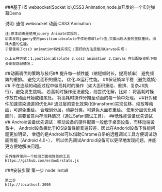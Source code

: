 ###基于H5 websocket(Socket io),CSS3 Animation,node.js开发的一个实时弹幕Demo

说明:
通信:websocket
动画:CSS3 Animation

	注:原本动画是使用jquery Animate实现的，
	后面发现jquery使用position:absolute不停地修改left值,页面出现大量的重排重绘，消耗大量的性能，
	于是使用了css3 animation特性实现它；更好的方法是使用Canvas实现；
	
	以上三种方式：1.postion:absolute 2.css3 animation 3.Canvas 在低配安卓机下都会出现跳帧情况；

##动画调优的策略与技巧##
	提升每一帧性能（缩短帧时长，提高帧率）
	避免频繁的重排。
	避免大面积的重绘。
	优化JS运行性能。
##保证帧率平稳（避免跳帧）##
	不在连续的动画过程中做高耗时的操作（如大面积重绘、重排、复杂JS执行），避免发生跳帧。
	若高耗时操作无法避免，则尝试化解，比如：
	将高耗时操作放在动画开始或结尾处。
	将高耗时操作分摊至动画的每一帧中处理。
##针对硬件加速渲染通道的优化##
	通过层的变化效果(如transform)实现位移、缩放等动画，可避免重绘。
	合理划分层，动静分离，可避免大面积重绘。
	使用分层优化动画时，需要留意内存消耗情况（通过Safari调试工具）。
##低性能设备优先调试##
	Android设备优先调试：移动设备的硬件配置一般低于桌面设备，而移动端设备中，
	Android设备相比于iOS设备性能普遍较差，因此在Andorid设备下性能问题更加明显，
	幸运的是Android可以借助Chrome自带的远程调试工具方便调试动画性能（Android 4.0+），
	所以优先调试Android设备可以更早地发现问题，并能更方便地解决问题。
	
	另外推荐使用一个检测页面帧性能的工具
	https://github.com/mrdoob/stats.js
	

###安装步骤
	第一步
	node install

	第二步
	http://localhost:3000


